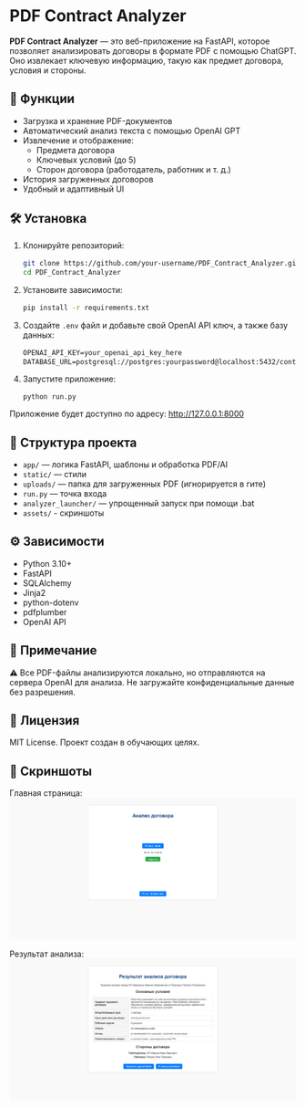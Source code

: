 # PDF Contract Analyzer

**PDF Contract Analyzer** — это веб-приложение на FastAPI, которое позволяет анализировать договоры в формате PDF с помощью ChatGPT. Оно извлекает ключевую информацию, такую как предмет договора, условия и стороны.

## 🚀 Функции

- Загрузка и хранение PDF-документов
- Автоматический анализ текста с помощью OpenAI GPT
- Извлечение и отображение:
  - Предмета договора
  - Ключевых условий (до 5)
  - Сторон договора (работодатель, работник и т. д.)
- История загруженных договоров
- Удобный и адаптивный UI

## 🛠️ Установка

1. Клонируйте репозиторий:
   ```bash
   git clone https://github.com/your-username/PDF_Contract_Analyzer.git
   cd PDF_Contract_Analyzer
   ```

2. Установите зависимости:
   ```bash
   pip install -r requirements.txt
   ```

3. Создайте `.env` файл и добавьте свой OpenAI API ключ, а также базу данных:
   ```env
   OPENAI_API_KEY=your_openai_api_key_here
   DATABASE_URL=postgresql://postgres:yourpassword@localhost:5432/contracts_db
   ```

4. Запустите приложение:
   ```
   python run.py
   ```

Приложение будет доступно по адресу: http://127.0.0.1:8000

## 📁 Структура проекта

- `app/` — логика FastAPI, шаблоны и обработка PDF/AI
- `static/` — стили
- `uploads/` — папка для загруженных PDF (игнорируется в гите)
- `run.py` — точка входа
- `analyzer_launcher/` — упрощенный запуск при помощи .bat
- `assets/` - скриншоты

## ⚙️ Зависимости

- Python 3.10+
- FastAPI
- SQLAlchemy
- Jinja2
- python-dotenv
- pdfplumber
- OpenAI API

## 🧠 Примечание

⚠️ Все PDF-файлы анализируются локально, но отправляются на сервера OpenAI для анализа. Не загружайте конфиденциальные данные без разрешения.

## 📄 Лицензия

MIT License. Проект создан в обучающих целях.

## 📸 Скриншоты

Главная страница:
![Главная](assets/screenshot1.png)

Результат анализа:
![Результат](assets/screenshot2.png)